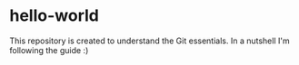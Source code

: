 # hello-world
This repository is created to understand the Git essentials. In a nutshell I'm following the guide :)
